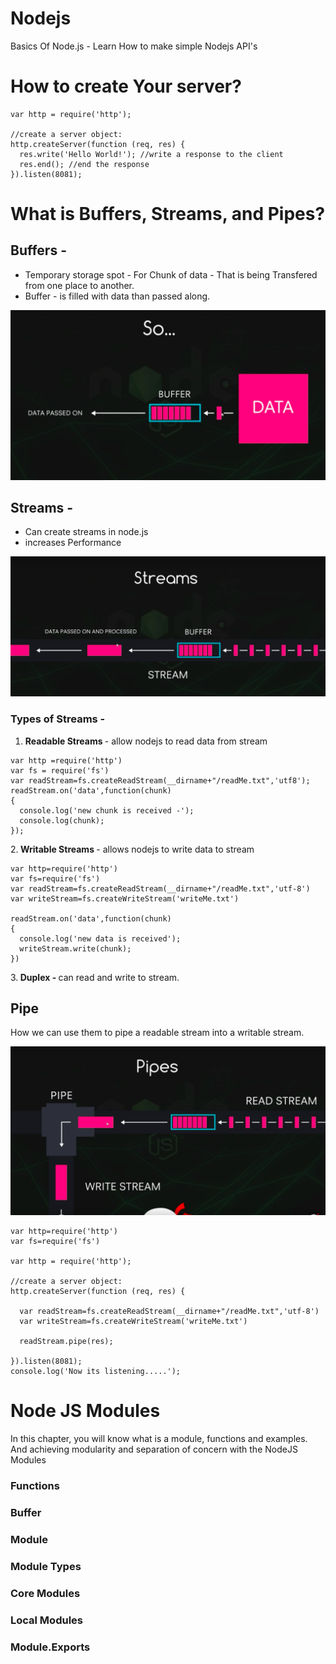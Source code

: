 # Nodejs
Basics Of Node.js - Learn How to make simple Nodejs  API's


# How to create Your server?

```
var http = require('http');

//create a server object:
http.createServer(function (req, res) {
  res.write('Hello World!'); //write a response to the client
  res.end(); //end the response
}).listen(8081);

```

# What is Buffers, Streams, and Pipes?

## Buffers -
- Temporary storage spot - For Chunk of data - That is being Transfered from one place to another.<br>
- Buffer - is filled with data than passed along.<br>

![alt text](https://github.com/siddhpatil6/Nodejs/blob/master/Screen%20Shot%202018-11-06%20at%204.42.46%20PM.png)


## Streams - 

- Can create streams in node.js
- increases Performance

![alt text](https://github.com/siddhpatil6/Nodejs/blob/master/Screen%20Shot%202018-11-06%20at%204.49.15%20PM.png)


### Types of Streams -
1. <b> Readable Streams </b> - allow nodejs to read data from stream

```
var http =require('http')
var fs = require('fs')
var readStream=fs.createReadStream(__dirname+"/readMe.txt",'utf8');
readStream.on('data',function(chunk)
{
  console.log('new chunk is received -');
  console.log(chunk);
});
```

2.<b>  Writable Streams </b> - allows nodejs to write data to stream

```
var http=require('http')
var fs=require('fs')
var readStream=fs.createReadStream(__dirname+"/readMe.txt",'utf-8')
var writeStream=fs.createWriteStream('writeMe.txt')

readStream.on('data',function(chunk)
{
  console.log('new data is received');
  writeStream.write(chunk);
})
```


3.<b> Duplex - </b> can read and write to stream.

## Pipe

How we can use them to pipe a readable stream into a writable stream.

![alt text](https://github.com/siddhpatil6/Nodejs/blob/master/Screen%20Shot%202018-11-06%20at%206.11.18%20PM.png)


```
var http=require('http')
var fs=require('fs')

var http = require('http');

//create a server object:
http.createServer(function (req, res) {

  var readStream=fs.createReadStream(__dirname+"/readMe.txt",'utf-8')
  var writeStream=fs.createWriteStream('writeMe.txt')

  readStream.pipe(res);

}).listen(8081);
console.log('Now its listening.....');
```


# Node JS Modules
In this chapter, you will know what is a module, functions and examples. And achieving modularity and separation
of concern with the NodeJS Modules


### Functions
### Buffer
### Module
### Module Types
### Core Modules
### Local Modules
### Module.Exports
